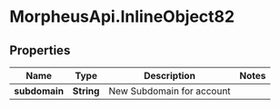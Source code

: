 # MorpheusApi.InlineObject82

## Properties

Name | Type | Description | Notes
------------ | ------------- | ------------- | -------------
**subdomain** | **String** | New Subdomain for account | 


